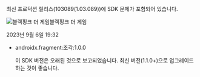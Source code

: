 
최신 프로덕션 릴리스(103089(1.03.089))에 SDK 문제가 포함되어 있습니다.

![블랙핑크 더 게임](https://lh3.googleusercontent.com/Pgsj7t_n9IWxHuNpdqOwHwR7C3GdEJF0QYBnmd0DhLoW78WuqWswMPWsQlQ8ubNLlMQ)블랙핑크 더 게임

2023년 9월 6일 19:32

- androidx.fragment:조각:1.0.0  
    
    이 SDK 버전은 오래된 것으로 보고되었습니다. 최신 버전(1.1.0+)으로 업그레이드하는 것이 좋습니다.